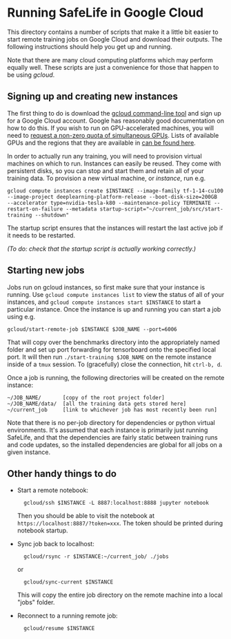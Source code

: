 # Running SafeLife in Google Cloud

This directory contains a number of scripts that make it a little bit easier to start remote training jobs on Google Cloud and download their outputs. The following instructions should help you get up and running.

Note that there are many cloud computing platforms which may perform equally well. These scripts are just a convenience for those that happen to be using *gcloud*.

## Signing up and creating new instances

The first thing to do is download the [gcloud command-line tool](https://cloud.google.com/sdk/) and sign up for a Google Cloud account. Google has reasonably good documentation on how to do this. If you wish to run on GPU-accelerated machines, you will need to [request a non-zero quota of simultaneous GPUs](https://cloud.google.com/compute/quotas). Lists of available GPUs and the regions that they are available in [can be found here](https://cloud.google.com/compute/docs/gpus/).

In order to actually run any training, you will need to provision virtual machines on which to run. Instances can easily be reused. They come with persistent disks, so you can stop and start them and retain all of your training data. To provision a new virtual machine, or *instance*, run e.g.

    gcloud compute instances create $INSTANCE --image-family tf-1-14-cu100 --image-project deeplearning-platform-release --boot-disk-size=200GB  --accelerator type=nvidia-tesla-k80 --maintenance-policy TERMINATE --restart-on-failure --metadata startup-script="~/current_job/src/start-training --shutdown"

The startup script ensures that the instances will restart the last active job if it needs to be restarted.

*(To do: check that the startup script is actually working correctly.)*


## Starting new jobs

Jobs run on gcloud instances, so first make sure that your instance is running. Use `gcloud compute instances list` to view the status of all of your instances, and `gcloud compute instances start $INSTANCE` to start a particular instance. Once the instance is up and running you can start a job using e.g.

    gcloud/start-remote-job $INSTANCE $JOB_NAME --port=6006

That will copy over the benchmarks directory into the appropriately named folder and set up port forwarding for tensorboard onto the specified local port. It will then run `./start-training $JOB_NAME` on the remote instance inside of a `tmux` session. To (gracefully) close the connection, hit `ctrl-b, d`.

Once a job is running, the following directories will be created on the remote instance:

    ~/JOB_NAME/       [copy of the root project folder]
    ~/JOB_NAME/data/  [all the training data gets stored here]
    ~/current_job     [link to whichever job has most recently been run]

Note that there is no per-job directory for dependencies or python virtual environments. It's assumed that each instance is primarily just running SafeLife, and that the dependencies are fairly static between training runs and code updates, so the installed dependencies are global for all jobs on a given instance.


## Other handy things to do

- Start a remote notebook:

        gcloud/ssh $INSTANCE -L 8887:localhost:8888 jupyter notebook

  Then you should be able to visit the notebook at `https://localhost:8887/?token=xxx`. The token should be printed during notebook startup.

- Sync job back to localhost:

        gcloud/rsync -r $INSTANCE:~/current_job/ ./jobs
  or

        gcloud/sync-current $INSTANCE

  This will copy the entire job directory on the remote machine into a local "jobs" folder.

- Reconnect to a running remote job:

        gcloud/resume $INSTANCE
